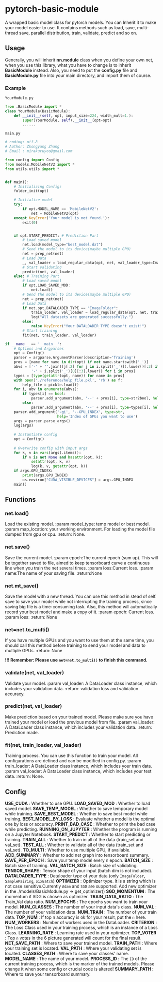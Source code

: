 # pytorch-basic-module

A wrapped basic model class for pytorch models. You can Inherit it to make your model easier to use. It contains methods such as load, save, multi-thread save, parallel distribution, train, validate, predict and so on. 

## Usage

Generally, you will inherit **nn.module** class when you define your own net, when you use this library, what you have to change is to inherit **BasicModule** instead. Also, you need to put the **config.py** file and **BasicModule.py** file into your main directory, and import them of course.

### Example

`YourModule.py`

```python
from .BasicModule import *
class YourModule(BasicModule):
    def __init__(self, opt, input_size=224, width_mult=1.):
        super(YourModule, self).__init__(opt=opt)
        ......
```

`main.py`

```python
# coding: utf-8
# Author: Zhongyang Zhang
# Email : mirakuruyoo@gmail.com

from config import Config
from models.MobileNetV2 import *
from utils.utils import *


def main():
    # Initializing Configs
    folder_init(opt)

    # Initialize model
    try:
        if opt.MODEL_NAME == 'MobileNetV2':
            net = MobileNetV2(opt)
    except KeyError('Your model is not found.'):
        exit(0)


    if opt.START_PREDICT: # Prediction Part
        # Load saved model
        net.load(model_type="best_model.dat")
        # Send the model to its device(maybe multiple GPU)
        net = prep_net(net)
        # Load Data
        _, val_loader = load_regular_data(opt, net, val_loader_type=ImageFolder)
        # Start validating
        predict(net, val_loader)
    else: # Training Part
        # Load saved model
        if opt.LOAD_SAVED_MOD:
            net.load()
        # Send the model to its device(maybe multiple GPU)
        net = prep_net(net)
        # Load Data
        if net.opt.DATALOADER_TYPE == "ImageFolder":
            train_loader, val_loader = load_regular_data(opt, net, train_loader_type=ImageFolder)
            log("All datasets are generated successfully.")
        else:
            raise KeyError("Your DATALOADER_TYPE doesn't exist!")
        # Start training
        fit(net, train_loader, val_loader)

if __name__ == '__main__':
    # Options and Argparses
    opt = Config()
    parser = argparse.ArgumentParser(description='Training')
    pros = [name for name in dir(opt) if not name.startswith('_')]
    abvs = ['-' + ''.join([j[:2] for j in i.split('_')]).lower()[:3] if len(i.split('_')) > 1 else
            '-' + i.split('_')[0][:3].lower() for i in pros]
    types = [type(getattr(opt, name)) for name in pros]
    with open('./reference/help_file.pkl', 'rb') as f:
        help_file = pickle.load(f)
    for i, abv in enumerate(abvs):
        if types[i] == bool:
            parser.add_argument(abv, '--' + pros[i], type=str2bool, help=help_file[pros[i]])
        else:
            parser.add_argument(abv, '--' + pros[i], type=types[i], help=help_file[pros[i]])
    parser.add_argument('-gi', '--GPU_INDEX', type=str,
                        help='Index of GPUs you want to use')
    args = parser.parse_args()
    log(args)
    
    # Instantiate config
    opt = Config()
    
    # Overwrite config with input args
    for k, v in vars(args).items():
        if v is not None and hasattr(opt, k):
            setattr(opt, k, v)
            log(k, v, getattr(opt, k))
    if args.GPU_INDEX:
        print(args.GPU_INDEX)
        os.environ["CUDA_VISIBLE_DEVICES"] = args.GPU_INDEX
    main()
```



## Functions

### net.load()

Load the existing model.
:param model_type: temp model or best model.
:param map_location: your working environment.
    For loading the model file dumped from gpu or cpu.
:return: None.

### net.save()

Save the current model.
:param epoch:The current epoch (sum up). This will be together saved to file, aimed to keep tensorboard curve a continuous line when you train the net several times.
:param loss:Current loss.
:param name:The name of your saving file.
:return:None

### net.mt_save()

Save the model with a new thread. You can use this method in stead of self. save to save your model while not interrupting the training process, since saving big file is a time-consuming task. Also, this method will automatically record your best model and make a copy of it.
:param epoch: Current loss.
:param loss:
:return: None

### net=net.to_multi()

If you have multiple GPUs and you want to use them at the same time, you should call this method before training to send your model and data to multiple GPUs.
:return: None

**!!! Remember: Please use `net=net.to_multi()` to finish this command.**

### validate(net, val_loader)

Validate your model.
:param val_loader: A DataLoader class instance, which includes your validation data.
:return: validation loss and validation accuracy.

### predict(net, val_loader)

Make prediction based on your trained model. Please make sure you have trained your model or load the previous model from file.
:param val_loader: A DataLoader class instance, which includes your validation data.
:return: Prediction made.

### fit(net, train_loader, val_loader)

Training process. You can use this function to train your model. All configurations are defined and can be modified in config.py.
:param train_loader: A DataLoader class instance, which includes your train data.
:param val_loader: A DataLoader class instance, which includes your test data.
:return: None.



## Config

**USE_CUDA** : Whether to use GPU.
**LOAD_SAVED_MOD** : Whether to load saved model.
**SAVE_TEMP_MODEL** : Whether to save temporary model while training.
**SAVE_BEST_MODEL** : Whether to save best model while training.
**BEST_MODEL_BY_LOSS** : Evaluate whether a model is the optimal one by loss or accuracy.
**PRINT_BAD_CASE** : Whether to print the bad case while predicting.
**RUNNING_ON_JUPYTER** : Whether the program is running on a Jupyter Notebook.
**START_PREDICT** : Whether to start predicting or training.
**TRAIN_ALL** : Whether to train in all of the data (train_set and val_set).
**TEST_ALL** : Whether to validate all of the data (train_set and val_set).
**TO_MULTI** : Whether to use multiple GPU, if available.
**ADD_SUMMARY** : Whether to add net graph into tensorboard summary.
**SAVE_PER_EPOCH** : Save your temp model every n epoch.
**BATCH_SIZE** : Batch size of training.
**VAL_BATCH_SIZE** : Batch size of validating.
**TENSOR_SHAPE** : Tensor shape of your input (batch dim is not included).
**DATALOADER_TYPE** : Dataloader type of your data (only `ImageFolder`, `SamplePairing`, `SixBatch`)
**OPTIMIZER** : Optimizer type. It is a string which is not case sensitive.Currently `Adam` and `SGD` are supported. Add new optimizer in the ./models/BasicModule.py -> get_optimizer()
**SGD_MOMENTUM** : The momentum if SDG is chosen as optimizer.
**TRAIN_DATA_RATIO** : The Train_Val data ratio.
**NUM_EPOCHS** : The epochs you want to train your model.
**NUM_CLASSES** : The number of your input data's class.
**NUM_VAL** : The number of your validation data.
**NUM_TRAIN** : The number of your train data.
**TOP_NUM** : If top n accuracy is ok for your result, put the `n` here.
**NUM_WORKERS** : Number of workers used in the DataLoader.
**CRITERION** : The Loss Class used in your training process, which is an instance of a Loss Class.
**LEARNING_RATE** : Learning rate used in your optimizer.
**TOP_VOTER** : Top `n` votes in the 6 picture generated will count for the final result.
**NET_SAVE_PATH** : Where to save your trained model.
**TRAIN_PATH** : Where your training set is located.
**VAL_PATH** : Where your validating set is located.
**CLASSES_PATH** : Where to save your classes' name.
**MODEL_NAME** : The name of your model.
**PROCESS_ID** : The `ID` of the current training process, which is the marker of the trained models. Please change it when some config or crucial code is altered!
**SUMMARY_PATH** : Where to save your tensorboard summary.